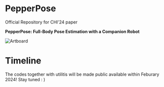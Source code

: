 # PepperPose
Official Repository for CHI'24 paper

**PepperPose: Full-Body Pose Estimation with a Companion Robot**

![Artboard](https://github.com/Mvrjustid/pepperpose/assets/14902853/0f833506-bf4f-4f8f-9e18-5daf9001a0f2)

# Timeline
The codes together with utilitis will be made public available within Feburary 2024!
Stay tuned : )
